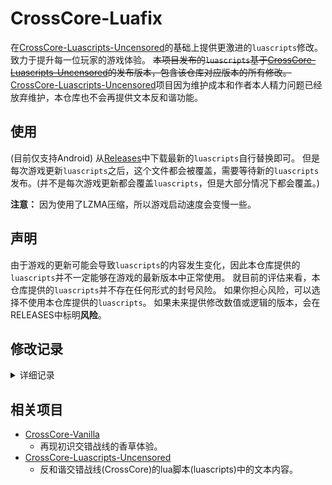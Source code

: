 # CrossCore-Luafix

在[CrossCore-Luascripts-Uncensored](https://github.com/AXiX-official/CrossCore-Luascripts-Uncensored)的基础上提供更激进的`luascripts`修改。致力于提升每一位玩家的游戏体验。
~~本项目发布的`luascripts`基于[CrossCore-Luascripts-Uncensored](https://github.com/AXiX-official/CrossCore-Luascripts-Uncensored)的发布版本，包含该仓库对应版本的所有修改。~~
[CrossCore-Luascripts-Uncensored](https://github.com/AXiX-official/CrossCore-Luascripts-Uncensored)项目因为维护成本和作者本人精力问题已经放弃维护，本仓库也不会再提供文本反和谐功能。

## 使用

(目前仅支持Android)
从[Releases](https://github.com/AXiX-official/CrossCore-Luafix/releases/latest)中下载最新的`luascripts`自行替换即可。
但是每次游戏更新`luascripts`之后，这个文件都会被覆盖，需要等待新的`luascripts`发布。(并不是每次游戏更新都会覆盖`luascripts`，但是大部分情况下都会覆盖。)

**注意：** 因为使用了LZMA压缩，所以游戏启动速度会变慢一些。

## 声明

由于游戏的更新可能会导致`luascripts`的内容发生变化，因此本仓库提供的`luascripts`并不一定能够在游戏的最新版本中正常使用。
就目前的评估来看，本仓库提供的`luascripts`并不存在任何形式的封号风险。
如果你担心风险，可以选择不使用本仓库提供的`luascripts`。
如果未来提供修改数值或逻辑的版本，会在RELEASES中标明**风险**。

## 修改记录

<details>
<summary>详细记录</summary>

- [2024.02.16](history/2024.02.16/2024.02.16.md) 修改角色查看界面的缩放范围。
- [2024.03.01](history/2024.03.01/2024.03.01.md) 放弃文本反和谐功能。
- [2024.03.17](history/2024.03.17/2024.03.17.md) 跟进游戏版本。
- [2024.03.20](history/2024.03.20/2024.03.20.md) 跟进游戏版本。

</details>

## 相关项目

- [CrossCore-Vanilla](https://github.com/lolita-id/CrossCore-Vanilla)
  - 再现初识交错战线的香草体验。
- [CrossCore-Luascripts-Uncensored](https://github.com/AXiX-official/CrossCore-Luascripts-Uncensored)
  - 反和谐交错战线(CrossCore)的lua脚本(luascripts)中的文本内容。